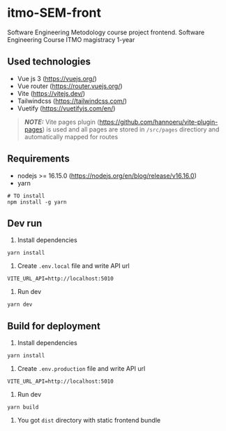 # itmo-SEM-front
Software Engineering Metodology course project frontend. Software Engineering Course ITMO magistracy 1-year 

## Used technologies

- Vue js 3 (https://vuejs.org/)
- Vue router (https://router.vuejs.org/)
- Vite (https://vitejs.dev/)
- Tailwindcss (https://tailwindcss.com/)
- Vuetify (https://vuetifyjs.com/en/)


> **_NOTE:_**  Vite pages plugin (https://github.com/hannoeru/vite-plugin-pages)
is used and all pages are stored in `/src/pages` directiory
and automatically mapped for routes

## Requirements

- nodejs >= 16.15.0 (https://nodejs.org/en/blog/release/v16.16.0)
- yarn
```shell
# TO install
npm install -g yarn
```

## Dev run

1. Install dependencies
```shell
yarn install
```

1. Create `.env.local` file and write API url
```shell
VITE_URL_API=http://localhost:5010
```

1. Run dev
```shell
yarn dev
```

## Build for deployment

1. Install dependencies
```shell
yarn install
```

1. Create `.env.production` file and write API url
```shell
VITE_URL_API=http://localhost:5010
```

1. Run dev
```shell
yarn build
```

1. You got `dist` directory with static frontend bundle
